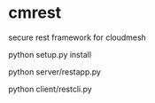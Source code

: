 cmrest
======

secure rest framework for cloudmesh

python setup.py install

python server/restapp.py

python client/restcli.py
